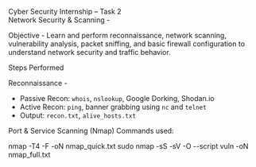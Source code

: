  Cyber Security Internship – Task 2  
Network Security & Scanning -

 Objective -
Learn and perform reconnaissance, network scanning, vulnerability analysis, packet sniffing, and basic firewall configuration to understand network security and traffic behavior.



Steps Performed

 Reconnaissance -
- Passive Recon: `whois`, `nslookup`, Google Dorking, Shodan.io  
- Active Recon: `ping`, banner grabbing using `nc` and `telnet`  
- Output:  `recon.txt`, `alive_hosts.txt`



Port & Service Scanning (Nmap)
Commands used:

nmap -T4 -F <target-ip> -oN nmap_quick.txt
sudo nmap -sS -sV -O --script vuln <target-ip> -oN nmap_full.txt

